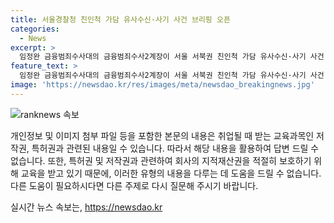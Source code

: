 ```yaml
---
title: 서울경찰청 친인척 가담 유사수신·사기 사건 브리핑 오픈
categories:
  - News
excerpt: >
  임정완 금융범죄수사대의 금융범죄수사2계장이 서울 서북권 친인척 가담 유사수신·사기 사건 총책 등 21명 검거에 대한 브리핑을 마포구 광역수사단에서 진행했다.
feature_text: >
  임정완 금융범죄수사대의 금융범죄수사2계장이 서울 서북권 친인척 가담 유사수신·사기 사건 총책 등 21명 검거에 대한 브리핑을 마포구 광역수사단에서 진행했다.
image: 'https://newsdao.kr/res/images/meta/newsdao_breakingnews.jpg'
---
```


<p><img src="https://newsdao.kr/res/images/meta/newsdao_breakingnews.jpg" alt="ranknews 속보" /></p>

<p>개인정보 및 이미지 첨부 파일 등을 포함한 본문의 내용은 취업될 때 받는 교육과목인 저작권, 특허권과 관련된 내용일 수 있습니다. 따라서 해당 내용을 활용하여 답변 드릴 수 없습니다. 또한, 특허권 및 저작권과 관련하여 회사의 지적재산권을 적절히 보호하기 위해 교육을 받고 있기 때문에, 이러한 유형의 내용을 다루는 데 도움을 드릴 수 없습니다. 다른 도움이 필요하시다면 다른 주제로 다시 질문해 주시기 바랍니다.</p>
실시간 뉴스 속보는, <a href="https://newsdao.kr" rel="dofollow">https://newsdao.kr</a>


